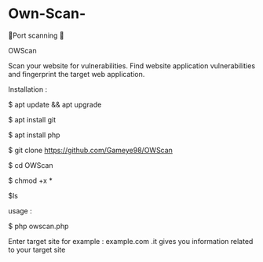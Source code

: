 # Own-Scan-
💝Port scanning 💝

OWScan

Scan your website for vulnerabilities. Find website application vulnerabilities and fingerprint the target web application.

Installation :

$ apt update && apt upgrade

$ apt install git 

$ apt install php

$ git clone https://github.com/Gameye98/OWScan

$ cd OWScan

$ chmod +x *

$ls

usage :

$ php owscan.php

Enter target site for example : example.com .it gives you information related to your target site
